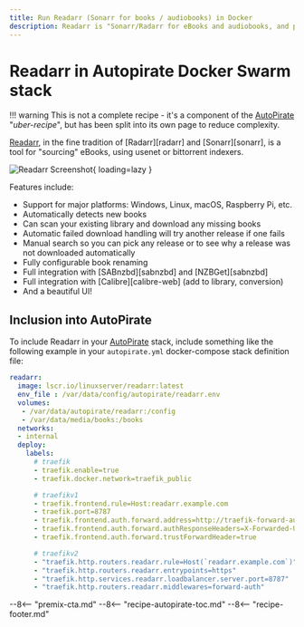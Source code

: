 ```yaml
---
title: Run Readarr (Sonarr for books / audiobooks) in Docker
description: Readarr is "Sonarr/Radarr for eBooks and audiobooks, and plays perfectly with the rest of the Autopirate Docker Swarm stack"
---
```


# Readarr in Autopirate Docker Swarm stack

!!! warning
    This is not a complete recipe - it's a component of the [AutoPirate](/recipes/autopirate/) "_uber-recipe_", but has been split into its own page to reduce complexity.

[Readarr](https://github.com/Readarr/Readarr), in the fine tradition of [Radarr][radarr] and [Sonarr][sonarr], is a tool for "sourcing" eBooks, using usenet or bittorrent indexers.

![Readarr Screenshot](../../images/readarr.png){ loading=lazy }

Features include:

* Support for major platforms: Windows, Linux, macOS, Raspberry Pi, etc.
* Automatically detects new books
* Can scan your existing library and download any missing books
* Automatic failed download handling will try another release if one fails
* Manual search so you can pick any release or to see why a release was not downloaded automatically
* Fully configurable book renaming
* Full integration with [SABnzbd][sabnzbd] and [NZBGet][sabnzbd]
* Full integration with [Calibre][calibre-web] (add to library, conversion)
* And a beautiful UI!

## Inclusion into AutoPirate

To include Readarr in your [AutoPirate](/recipes/autopirate/) stack, include something like the following example in your `autopirate.yml` docker-compose stack definition file:

```yaml
readarr:
  image: lscr.io/linuxserver/readarr:latest
  env_file : /var/data/config/autopirate/readarr.env
  volumes:
   - /var/data/autopirate/readarr:/config
   - /var/data/media/books:/books
  networks:
  - internal
  deploy:
    labels:
      # traefik
      - traefik.enable=true
      - traefik.docker.network=traefik_public

      # traefikv1
      - traefik.frontend.rule=Host:readarr.example.com
      - traefik.port=8787
      - traefik.frontend.auth.forward.address=http://traefik-forward-auth:4181
      - traefik.frontend.auth.forward.authResponseHeaders=X-Forwarded-User
      - traefik.frontend.auth.forward.trustForwardHeader=true        

      # traefikv2
      - "traefik.http.routers.readarr.rule=Host(`readarr.example.com`)"
      - "traefik.http.routers.readarr.entrypoints=https"
      - "traefik.http.services.readarr.loadbalancer.server.port=8787"
      - "traefik.http.routers.readarr.middlewares=forward-auth"
```

--8<-- "premix-cta.md"
--8<-- "recipe-autopirate-toc.md"
--8<-- "recipe-footer.md"
